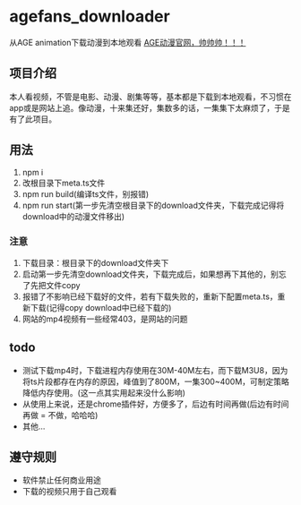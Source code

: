 # agefans_downloader

从AGE animation下载动漫到本地观看
[AGE动漫官网，帅帅帅！！！](https://www.agedm.org)

## 项目介绍

本人看视频，不管是电影、动漫、剧集等等，基本都是下载到本地观看，不习惯在app或是网站上追。像动漫，十来集还好，集数多的话，一集集下太麻烦了，于是有了此项目。

## 用法

1. npm i
2. 改根目录下meta.ts文件
3. npm run build(编译ts文件，别报错)
4. npm run start(第一步先清空根目录下的download文件夹，下载完成记得将download中的动漫文件移出)

### 注意

1. 下载目录：根目录下的download文件夹下
2. 启动第一步先清空download文件夹，下载完成后，如果想再下其他的，别忘了先把文件copy
3. 报错了不影响已经下载好的文件，若有下载失败的，重新下配置meta.ts，重新下载(记得copy download中已经下载的)
4. 网站的mp4视频有一些经常403，是网站的问题

## todo

* 测试下载mp4时，下载进程内存使用在30M-40M左右，而下载M3U8，因为将ts片段都存在内存的原因，峰值到了800M，一集300~400M，可制定策略降低内存使用。(这一点其实用起来没什么影响)
* 从使用上来说，还是chrome插件好，方便多了，后边有时间再做(后边有时间再做 = 不做，哈哈哈)
* 其他...

## 遵守规则

* 软件禁止任何商业用途
* 下载的视频只用于自己观看
